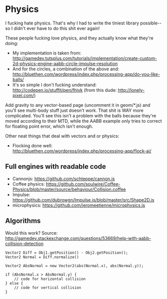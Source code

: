 # Physics

I fucking hate physics. That's why I had to write the tiniest library possible--so I didn't ever have to do this shit ever again!

These people fucking love physics, and they actually know what they're doing:
* My implementation is taken from: http://gamedev.tutsplus.com/tutorials/implementation/create-custom-2d-physics-engine-aabb-circle-impulse-resolution
* And for the circles, a combination of the above and: http://bluethen.com/wordpress/index.php/processing-app/do-you-like-balls/
* It's so simple I don't fucking understand: http://codepen.io/stuffit/pen/fhjvk (from this dude: http://lonely-pixel.com/)

Add gravity to any vector-based page (uncomment it in geom/*.js) and you'll see multi-body stuff just doesn't work. That shit is WAY more complicated. You'll see this isn't a problem with the balls because they're moved according to their MTD, while the AABB example only tries to correct for floating point error, which isn't enough.

Other neat things that deal with vectors and or physics:
* Flocking done well: http://bluethen.com/wordpress/index.php/processing-app/flock-ai/

## Full engines with readable code

* Cannonjs: https://github.com/schteppe/cannon.js
* Coffee physics: https://github.com/soulwire/Coffee-Physics/blob/master/source/behaviour/Collision.coffee
* Impulse: https://github.com/dubrowgn/Impulse.js/blob/master/src/Shape2D.js
* microphysics: https://github.com/jeromeetienne/microphysics.js

## Algorithms

Would this work? Source: http://gamedev.stackexchange.com/questions/53669/help-with-aabb-collision-detection

	Vector2 Diff = Obj1.getPosition() - Obj2.getPosition();
	Vector2 Normal = Diff.normalize()

	Vector2 AbsNormal = new Vector2(abs(Normal.x), abs(Normal.y));

	if (AbsNormal.x > AbsNormal.y) {
		// code for horizontal collision
	} else {
		// code for vertical collision
	}